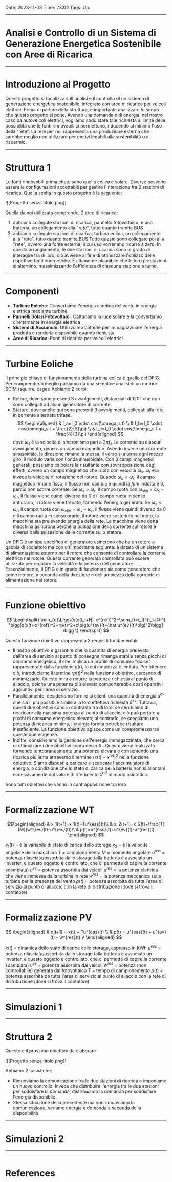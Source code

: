 Date: 2023-11-03
Time: 23:02
Tags:
Up: 

---
# Analisi e Controllo di un Sistema di Generazione Energetica Sostenibile con Aree di Ricarica

---

# Introduzione al Progetto

Questo progetto si focalizza sull'analisi e il controllo di un sistema di generazione energetica sostenibile, integrato con aree di ricarica per veicoli elettrici. Prima di parlare della struttura, è importante analizzare lo scopo che questo progetto si pone. Avendo una domanda x di energia, nel nostro caso da autoveicoli elettrici, vogliamo soddisfare tale richiesta al limite delle possibilità che le fonti rinnovabili ci permettono, riducendo al minimo l'uso della "rete". La rete per noi rappresenta una produzione esterna che sarebbe meglio non utilizzare per motivi legabili alla sostenibilità o al risparmio.

---

# Struttura 1

Le fonti rinnovabili prima citate sono quella eolica e solare. Diverse possono essere le configurazioni accettabili per gestire l'interazione fra 2 stazioni di ricarica. Quella scelta in questo progetto è la seguente:

![[Progetto senza titolo.png]]


Quella da noi utilizzata comprende, 2 aree di ricarica:
1. abbiamo collegate stazioni di ricarica, pannello fotovoltaico, e una batteria, un collegamento alla "rete", tutto quanto tramite BUS
2. abbiamo collegate stazioni di ricarica, turbina eolica, un collegamento alla "rete", tutto quanto tramite BUS
Tutte queste sono collegate poi alla "rete", ovvero una fonte esterna, il cui uso vorremmo ridurre a zero.
In questa arrangiamento, le due stazioni di ricarica sono in grado di interagire tra di loro; ciò avviene al fine di ottimizzare l'utilizzo delle rispettive fonti energetiche. È altamente plausibile che le loro prestazioni si alternino, massimizzando l'efficienza di ciascuna stazione a turno. 

---

# Componenti

- **Turbine Eoliche**: Convertiamo l'energia cinetica del vento in energia elettrica mediante turbine
- **Pannelli Solari Fotovoltaici**: Catturiamo la luce solare e la convertiamo direttamente in energia elettrica
- **Sistemi di Accumulo**: Utilizziamo batterie per immagazzinare l'energia prodotta e renderla disponibile quando richiesta
- **Aree di Ricarica**: Punti di ricarica per veicoli elettrici

---

# Turbine Eoliche

Il principio chiave di funzionamento della turbina eolica è quello del DFIG.
Per comprenderlo meglio partiamo da una semplice analisi di un motore SCIM (squirrel cage):
Abbiamo 2 corpi:
- Rotore, dove sono presenti 3 avvolgimenti, distanziati di 120° che non sono collegati ad alcun generatore di corrente.
- Statore, dove anche qui sono presenti 3 avvolgimenti, collegati alla rete in corrente alternata trifase. 
$$ 
\begin{aligned}
	& I_a=I_0 \cdot cos(\omega_s t) \\
	& I_b=I_0 \cdot cos(\omega_s t + \frac{2}{3}\pi) \\
	& I_c=I_0 \cdot cos(\omega_s t + \frac{4}{3}\pi)
\end{aligned}
$$
dove $\omega_s$ è la velocità di sincronismo pari a $2 \pi f_s$
La corrente su ciascun avvolgimento, genera un campo magnetico. Avendo invece una corrente sinusoidale, la direzione rimane la stessa, il verso si alterna ogni mezzo giro, il modulo varia con l'onda sinusoidale. 
Con 3 campi magnetici generati, possiamo calcolare la risultante con sovrapposizione degli effetti, ovvero un campo magnetico che ruota con velocità $\omega_s$. 
$\omega_r$ era invece la velocità di rotazione del rotore.
Quando $\omega_s=\omega_r$, il campo magnetico rimane fisso, il flusso non cambia e quindi la $fem$ indotta è 0, perciò non scorre corrente.
Se $\omega_s>\omega_r$, il campo ruota con $\omega_{slip}=\omega_s-\omega_r$, il flusso viene quindi diverso da 0 e il campo ruota in senso antiorario, il rotore viene frenato, fornendo l'energia generata.
Se $\omega_s<\omega_r$, il campo ruota con $\omega_{slip}=\omega_s-\omega_r$, il flusso viene quindi diverso da 0 e il campo ruota in senso orario, il rotore viene sostenuto nel moto, la macchina sta prelevando energia della rete.
La macchina viene detta macchina asincrona perché la pulsazione della corrente sul rotore è diversa dalla pulsazione della corrente sullo statore.

Un DFIG è un tipo specifico di generatore asincrono che ha un rotore a gabbia di scoiattolo ma con un'importante aggiunta: è dotato di un sistema di alimentazione esterno per il rotore che consente di controllare la corrente elettrica nel rotore. Questa corrente generata controllata può essere utilizzata per regolare la velocità e la potenza del generatore. Essenzialmente, il DFIG è in grado di funzionare sia come generatore che come motore, a seconda della direzione e dell'ampiezza della corrente di alimentazione nel rotore.


---

# Funzione obiettivo

$$
\begin{split}
	\min_{u}\bigg\{s(x(t_i+N)-x^{ref})^2+\sum_{t=t_i}^{t_i+N-1} 
	\bigg[q(x(t)-x^{ref})^2+rp(t)^2+c\big(u^{ev}(t)-\hat u^{ev}(t)\big)^2\bigg] \bigg \}
\end{split}
$$

Questa funzione obiettivo rappresenta 3 requisiti fondamentali:
-   Il nostro obiettivo è garantire che la quantità di energia prelevata dall'area di servizio al punto di consegna rimanga stabile senza picchi di consumo energetico, il che implica un profilo di consumo "dolce" rappresentato dalla funzione $p(t)$, la cui ampiezza è limitata. Per ottenere ciò, introduciamo il termine $rp(t)^2$ nella funzione obiettivo, cercando di minimizzarlo. Questo mira a ridurre la potenza richiesta al punto di allaccio, poiché una potenza più elevata comporterebbe costi operativi aggiuntivi per l'area di servizio.
- Parallelamente, desideriamo fornire ai clienti una quantità di energia $u^{ev}$ che sia il più possibile simile alla loro effettiva richiesta $\hat u^{ev}$. Tuttavia, questi due obiettivi sono in contrasto tra di loro: se cerchiamo di ricaricare alla massima potenza al punto di allaccio, ciò può portare a picchi di consumo energetico elevato; al contrario, se scegliamo una potenza di ricarica minima, l'energia fornita potrebbe risultare insufficiente. La funzione obiettivo agisce come un compromesso tra queste due esigenze.
- Inoltre, consideriamo la gestione dell'energia immagazzinata, che cerca di ottimizzare i due obiettivi sopra descritti. Questo viene realizzato fornendo temporaneamente una potenza elevata e consentendo una ricarica più lenta attraverso il termine $(x(t)-x^{ref})^2$ nella funzione obiettivo. Siamo disposti a caricare e scaricare l'accumulatore di energia, a condizione che lo stato di carica della batteria non si allontani eccessivamente dal valore di riferimento $x^{ref}$ in modo asintotico.

Sono tutti obiettivi che vanno in contrapposizione tra loro

---

# Formalizzazione WT

$$\begin{aligned}
	& x_1(t+1)=x_1(t)+Tu^{ess}(t)\\
	& x_2(t+1)=x_2(t)+\frac{T}{M}(w^{res}(t)-u^{res}(t))\\
	& p(t)=u^{ess}(t)+u^{ev}(t)-u^{res}(t)
	\end{aligned}
$$

$x_1(t)$ = è la variabile di stato di carica dello storage
$x_2$ = è la velocità angolare della macchina
$T$ = campionamento
$M$ = momento angolare
$u^{ess}$ = potenza rilasciata/assorbita dallo storage (alla batteria è associato un inverter, e questo oggetto è controllato, che ci permette di capire la corrente scambiata)
$u^{ev}$ = potenza assorbita dai veicoli
$u^{res}$ = la potenza elettrica che viene immessa dalla turbina in rete
$w^{res}$ = la potenza meccanica sulla turbina per la presenza del vento
$p(t)$ = potenza assorbita da tutta l'area di servizio al punto di allaccio con la rete di distribuzione (dove si trova il contatore)

---

# Formalizzazione PV

$$
\begin{aligned}
    & x(t+1) = x(t) + Tu^{ess}(t) \\
    & p(t) = u^{ess}(t) + u^{ev}(t) - w^{res}(t) \\
\end{aligned}
$$

$x(t)$ = dinamica dello stato di carica dello storage, espresso in KWh
$u^{ess}$ = potenza rilasciata/assorbita dallo storage (alla batteria è associato un inverter, e questo oggetto è controllato, che ci permette di capire la corrente scambiata)
$u^{ev}$ = potenza assorbita dai veicoli
$w^{res}$ = potenza (non controllabile) generata dal fotovoltaico
$T$ = tempo di campionamento
$p(t)$ = potenza assorbita da tutta l'area di servizio al punto di allaccio con la rete di distribuzione (dove si trova il contatore)

---

# Simulazioni 1


---
# Struttura 2

Questo è il prossimo obiettivo da elaborare

![[Progetto senza titolo.png]]

Abbiamo 2 casistiche:
- Rimuoviamo la comunicazione tra le due stazioni di ricarica e imponiamo un nuovo controllo. Invece che distribuire l'energia tra le due stazioni per soddisfare la domanda, distribuiamo la domanda per soddisfare l'energia disponibile.
- Stessa situazione della precedente ma non rimuoviamo la comunicazione, variamo energia e domanda a seconda della disponibilità 


---

# Simulazioni 2

---


---
# References